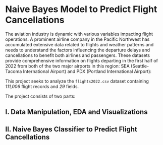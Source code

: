 # Naive Bayes Model to Predict Flight Cancellations

The aviation industry is dynamic with various variables impacting flight operations. A prominent airline company in the Pacific Northwest has accumulated extensive data related to flights and weather patterns and needs to understand the factors influencing the departure delays and cancellations to benefit both airlines and passengers. These datasets provide comprehensive information on flights departing in the first half of 2022 from both of the two major airports in this region: SEA (Seattle-Tacoma International Airport) and PDX (Portland International Airport):

This project seeks to analyze the `flights2022.csv` dataset containing *111,006* flight records and *29* fields.

The project consists of two parts:


## I. Data Manipulation, EDA and Visualizations <br>
## II. Naive Bayes Classifier to Predict Flight Cancellations
